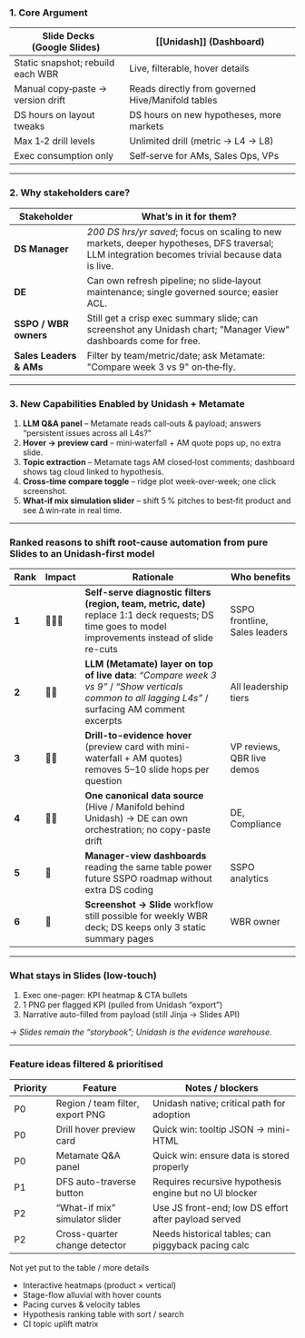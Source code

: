 ### 1. Core Argument

|  Slide Decks (Google Slides)      |  [[Unidash]] (Dashboard)                          |
| --------------------------------- | ------------------------------------------------- |
| Static snapshot; rebuild each WBR | Live, filterable, hover details                   |
| Manual copy‑paste → version drift | Reads directly from governed Hive/Manifold tables |
| DS hours on layout tweaks         | DS hours on new hypotheses, more markets          |
| Max 1‑2 drill levels              | Unlimited drill (metric → L4 → L8)                |
| Exec consumption only             | Self‑serve for AMs, Sales Ops, VPs                |

---

### 2. Why stakeholders care? 

| Stakeholder             | What’s in it for them?                                                                                                                          |
| ----------------------- | ----------------------------------------------------------------------------------------------------------------------------------------------- |
| **DS Manager**          | *200 DS hrs/yr saved*; focus on scaling to new markets, deeper hypotheses, DFS traversal; LLM integration becomes trivial because data is live. |
| **DE**                  | Can own refresh pipeline; no slide‑layout maintenance; single governed source; easier ACL.                                                      |
| **SSPO / WBR owners**   | Still get a crisp exec summary slide; can screenshot any Unidash chart; "Manager View" dashboards come for free.                                |
| **Sales Leaders & AMs** | Filter by team/metric/date; ask Metamate: "Compare week 3 vs 9" on‑the‑fly.                                                                     |

---

### 3. New Capabilities Enabled by Unidash + Metamate

1. **LLM Q\&A panel** – Metamate reads call‑outs & payload; answers “persistent issues across all L4s?”
2. **Hover → preview card** – mini‑waterfall + AM quote pops up, no extra slide.
3. **Topic extraction** – Metamate tags AM closed‑lost comments; dashboard shows tag cloud linked to hypothesis.
4. **Cross‑time compare toggle** – ridge plot week‑over‑week; one click screenshot.
5. **What‑if mix simulation slider** – shift 5 % pitches to best‑fit product and see Δ win‑rate in real time.

---

### Ranked reasons to shift **root-cause automation** from pure Slides to an **Unidash-first model**

| Rank  | Impact | Rationale                                                                                                                                             | Who benefits                  |
| ----- | ------ | ----------------------------------------------------------------------------------------------------------------------------------------------------- | ----------------------------- |
| **1** | 🔴🔴🔴 | **Self-serve diagnostic filters (region, team, metric, date)** replace 1:1 deck requests; DS time goes to model improvements instead of slide re-cuts | SSPO frontline, Sales leaders |
| **2** | 🔴🔴   | **LLM (Metamate) layer on top of live data**: *“Compare week 3 vs 9”* / *“Show verticals common to all lagging L4s”* / surfacing AM comment excerpts  | All leadership tiers          |
| **3** | 🔴🔴   | **Drill-to-evidence hover** (preview card with mini-waterfall + AM quotes) removes 5–10 slide hops per question                                       | VP reviews, QBR live demos    |
| **4** | 🔴🔴   | **One canonical data source** (Hive / Manifold behind Unidash) → DE can own orchestration; no copy-paste drift                                        | DE, Compliance                |
| **5** | 🔴     | **Manager-view dashboards** reading the same table power future SSPO roadmap without extra DS coding                                                  | SSPO analytics                |
| **6** | 🔴     | **Screenshot → Slide** workflow still possible for weekly WBR deck; DS keeps only 3 static summary pages                                              | WBR owner                     |

---

### What **stays in Slides** (low-touch)

1. Exec one-pager: KPI heatmap & CTA bullets
2. 1 PNG per flagged KPI (pulled from Unidash “export”)
3. Narrative auto-filled from payload (still Jinja → Slides API)

*→ Slides remain the “storybook”; Unidash is the evidence warehouse.*

---

### Feature ideas **filtered & prioritised**

| Priority | Feature                          | Notes / blockers                                       |
| -------- | -------------------------------- | ------------------------------------------------------ |
| P0       | Region / team filter, export PNG | Unidash native; critical path for adoption             |
| P0       | Drill hover preview card         | Quick win: tooltip JSON → mini-HTML                    |
| P0       | Metamate Q\&A panel              | Quick win: ensure data is stored properly              |
| P1       | DFS auto-traverse button         | Requires recursive hypothesis engine but no UI blocker |
| P2       | “What-if mix” simulator slider   | Use JS front-end; low DS effort after payload served   |
| P2       | Cross-quarter change detector    | Needs historical tables; can piggyback pacing calc     |
Not yet put to the table / more details
* Interactive heatmaps (product × vertical)
* Stage-flow alluvial with hover counts
* Pacing curves & velocity tables
* Hypothesis ranking table with sort / search
* CI topic uplift matrix
